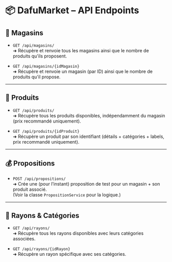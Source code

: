 # 📦 DafuMarket – API Endpoints

## 🏬 Magasins

- `GET /api/magasins/`  
  ➜ Récupère et renvoie tous les magasins ainsi que le nombre de produits qu'ils proposent.

- `GET /api/magasins/{idMagasin}`  
  ➜ Récupère et renvoie un magasin (par ID) ainsi que le nombre de produits qu'il propose.

---

## 🛒 Produits

- `GET /api/produits/`  
  ➜ Récupère tous les produits disponibles, indépendamment du magasin (prix recommandé uniquement).

- `GET /api/produits/{idProduit}`  
  ➜ Récupère un produit par son identifiant (détails + catégories + labels, prix recommandé uniquement).

---

## 💰 Propositions

- `POST /api/propositions/`  
  ➜ Crée une (pour l’instant) proposition de test pour un magasin + son produit associé.  
  (Voir la classe `PropositionService` pour la logique.)

---

## 🧭 Rayons & Catégories

- `GET /api/rayons/`  
  ➜ Récupère tous les rayons disponibles avec leurs catégories associées.

- `GET /api/rayons/{idRayon}`  
  ➜ Récupère un rayon spécifique avec ses catégories.
